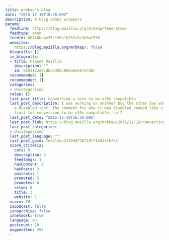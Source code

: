 ```yaml
---
title: mrbkap's blog
date: "2015-12-10T16:26:09Z"
description: A blog about wrappers
params:
  feedlink: https://blog.mozilla.org/mrbkap/feed/atom/
  feedtype: atom
  feedid: 08148be4e35e190e10252e3c9d9af530
  websites:
    https://blog.mozilla.org/mrbkap/: false
  blogrolls: []
  in_blogrolls:
  - title: Planet Mozilla
    description: ""
    id: 6041122d4cdba349bc86ba85507a7d8c
  recommended: []
  recommender: []
  categories:
  - Uncategorized
  relme: {}
  last_post_title: Converting a test to be e10s compatible
  last_post_description: I was working on another bug the other day when I came across
    a disabled test. The comment for why it was disabled seemed like it might be low-hanging
    fruit for conversion to be e10s-compatible, so I
  last_post_date: "2015-12-10T16:26:09Z"
  last_post_link: https://blog.mozilla.org/mrbkap/2015/12/10/converting-a-test-to-be-e10s-compatible/
  last_post_categories:
  - Uncategorized
  last_post_language: ""
  last_post_guid: 7ea511ec2149d0736f19ff14d3ef6742
  score_criteria:
    cats: 0
    description: 3
    feedlangs: 1
    hasContent: 3
    hasPosts: 3
    postcats: 1
    promoted: 5
    promotes: 0
    relme: 0
    title: 3
    website: 1
  score: 20
  ispodcast: false
  isnoarchive: false
  innetwork: true
  language: en
  postcount: 10
  avgpostlen: 293
---
```

